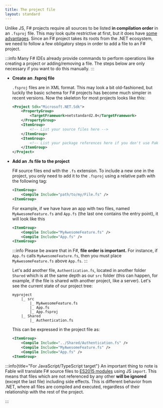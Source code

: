 ```yaml
---
title: The project file
layout: standard
---
```


Unlike JS, F# projects require all sources to be listed **in compilation order** in an `.fsproj` file. This may look quite restrictive at first, but it does have [some advantages](https://fsharpforfunandprofit.com/posts/cyclic-dependencies/).
Since an F# project takes its roots from the .NET ecosystem, we need to follow a few obligatory steps in order to add a file to an F# project.

:::info
Many F# IDEs already provide commands to perform operations like creating a project or adding/removing a file. The steps below are only necessary if you want to do this manually.
:::

<ul class="textual-steps">
<li>

**Create an .fsproj file**

`.fsproj` files are in XML format. This may look a bit old-fashioned, but luckily the basic schema for F# projects has become much simpler in recent versions. Now the skeleton for most projects looks like this:

```xml
<Project Sdk="Microsoft.NET.Sdk">
    <PropertyGroup>
        <TargetFramework>netstandard2.0</TargetFramework>
    </PropertyGroup>
    <ItemGroup>
        <!-- List your source files here -->
    </ItemGroup>
    <ItemGroup>
        <!-- List your package references here if you don't use Paket -->
    </ItemGroup>
</Project>
```

</li>

<li>

**Add an .fs file to the project**

F# source files end with the `.fs` extension. To include a new one in the project, you only need to add it to the `.fsproj` using a relative path with the following tag:

```xml
<ItemGroup>
    <Compile Include="path/to/my/File.fs" />
<ItemGroup>
```

For example, if we have have an app with two files, named `MyAwesomeFeature.fs` and `App.fs` (the last one contains the entry point), it will look like this

```xml
<ItemGroup>
    <Compile Include="MyAwesomeFeature.fs" />
    <Compile Include="App.fs" />
<ItemGroup>
```

:::info
Please be aware that in F#, **file order is important.** For instance, if `App.fs` calls `MyAwesomeFeature.fs`, then you must place `MyAwesomeFeature.fs` above `App.fs`.
:::

Let's add another file, `Authentication.fs`, located in another folder `Shared` which is at the same depth as our `src` folder (this can happen, for example, if the file is shared with another project, like a server). Let's see the current state of our project tree:

```
myproject
    |_ src
        |_ MyAwesomeFeature.fs
        |_ App.fs
        |_ App.fsproj
    |_ Shared
        |_ Authentication.fs
```

This can be expressed in the project file as:

```xml
<ItemGroup>
    <Compile Include="../Shared/Authentication.fs" />
    <Compile Include="MyAwesomeFeature.fs" />
    <Compile Include="App.fs" />
<ItemGroup>
```

</li>
</ul>

:::info{title="For JavaScript/TypeScript target"}
An important thing to note is Fable will translate F# source files to [ES2015 modules](https://exploringjs.com/es6/ch_modules.html) using JS `import`. This means that files which are not referenced by any other **will be ignored** (except the last file) including side effects. This is different behavior from .NET, where all files are compiled and executed, regardless of their relationship with the rest of the project.

:::
